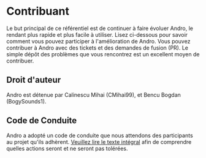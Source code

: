 # Contribuant

Le but principal de ce référentiel est de continuer à faire évoluer Andro, le rendant plus rapide et plus facile à utiliser. Lisez ci-dessous pour savoir comment vous pouvez participer à l'amélioration de Andro. Vous pouvez contribuer à Andro avec des tickets et des demandes de fusion (PR). Le simple dépôt des problèmes que vous rencontrez est un excellent moyen de contribuer.

## Droit d'auteur

Andro est détenue par Calinescu Mihai (CMihai99), et Bencu Bogdan (BogySounds1).

## Code de Conduite

Andro a adopté un code de conduite que nous attendons des participants au projet qu'ils adhèrent. [Veuillez lire
le texte intégral](CODE_OF_CONDUCT.md) afin de comprendre quelles actions seront et ne seront pas tolérées.</p>